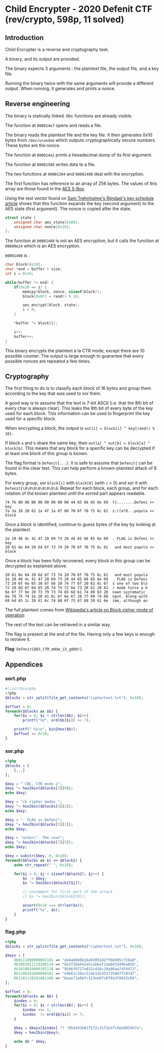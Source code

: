 # Child Encrypter - 2020 Defenit CTF (rev/crypto, 598p, 11 solved)
## Introduction

Child Encrypter is a reverse and cryptography task.

A binary, and its output are provided.

The binary expects 3 arguments : the plaintext file, the output file, and a key
file.

Running the binary twice with the same arguments will provide a different
output. When running, it generates and prints a nonce.

## Reverse engineering

The binary is statically linked. libc functions are already visible.

The function at `000014e7` opens and reads a file.

The binary reads the plaintext file and the key file. It then generates 0x10
bytes from `/dev/urandom` which outputs cryptographically secure numbers. These
bytes are the nonce.

The function at `000014a1` prints a hexadecimal dump of its first argument.

The function at `00001586` writes data to a file.

The two functions at `00001304` and `00001408` deal with the encryption.

The first function has reference to an array of 256 bytes. The values of this
array are those found in the [AES S-Box](https://en.wikipedia.org/wiki/AES_s-box#Forward_S-box).

Using the test vector found on [Sam Trehnholme's Rijndael's key schedule
article](http://www.samiam.org/key-schedule.html) shows that this function
expands the key (second argument) to the AES state (first argument). The nonce
is copied after the state.

```c
struct state {
	unsigned char aes_state[0xB0];
	unsigned char nonce[0x10];
};
```

The function at `00001408` is not an AES encryption, but it calls the function
at `00000e24` which is an AES encryption.

`00001408` is :
```c
char block[0x10];
char *end = buffer + size;
int i = 0x10;

while(buffer != end) {
	if(0x10 == i) {
		memcpy(block, nonce, sizeof(block));
		block[0x0F] = rand() % 10;

		aes_encrypt(block, state);
		i = 0;
	}

	*buffer ^= block[i];

	i++;
	buffer++;
}
```

This binary encrypts the plaintext à la CTR mode, except there are 10 possible
counter. The output is large enough to guarantee that every possible nonces are
repeated a few times.

## Cryptography

The first thing to do is to classify each block of 16 bytes and group them
according to the key that was used to xor them.

A good way is to assume that the text is 7-bit ASCII (i.e. that the 8th bit of
every char is always clear). This leaks the 8th bit of every byte of the key
used for each block. This information can be used to fingerprint the key used
for a specific block.

When encrypting a block, the output is `out[i] = block[i] ^ key[rand() % 10]`.

If block `a` and `b` share the same key, then `out[a] ^ out[b] = block[a] ^
block[b]`. This means that any block for a specific key can be decrypted if at
least one block of this group is known.

The flag format is `Defenit{...}`. It is safe to assume that `Defenit{` can be
found in the clear text. This can help perform a known-plaintext attack of 8
bytes.

For every group, xor `block[i]` with `block[0]` (with `i` > 0) and xor it with
`Defenit{\0\0\0\0\0\0\0\0`. Repeat for each block, each group, and for each
rotation of the known plaintext until the xorred part appears readable.

```
74 7b 00 00 00 00 00 00 00 00 44 65 66 65 6e 69  t{........Defeni << key
7a 3a 28 28 61 2a 4f 1a 07 00 70 6f 70 75 6c 61  z:((a*O...popula << block
```

Once a block is identified, continue to guess bytes of the key by looking at the
plaintext.

```
2e 20 46 4c 41 47 20 69 73 20 44 65 66 65 6e 69  . FLAG is Defeni << key
20 61 6e 64 20 6d 6f 73 74 20 70 6f 70 75 6c 61   and most popula << block
```

Once a block has been fully recovered, every block in this group can be
decrypted as explained above.

```
20 61 6e 64 20 6d 6f 73 74 20 70 6f 70 75 6c 61   and most popula
2e 20 46 4c 41 47 20 69 73 20 44 65 66 65 6e 69  . FLAG is Defeni
73 20 6f 6e 65 20 6f 66 20 74 77 6f 20 62 6c 6f  s one of two blo
72 20 6d 6f 64 65 20 74 75 72 6e 73 20 61 20 62  r mode turns a b
6e 6f 77 6e 20 73 79 73 74 65 6d 61 74 69 63 20  nown systematic
6e 70 75 74 2e 20 41 6c 6f 6e 67 20 77 69 74 68  nput. Along with
69 6d 65 2c 20 61 6c 74 68 6f 75 67 68 20 61 6e  ime, although an
```

The full plaintext comes from [Wikipedia's article on Block cipher mode of
operation](https://en.wikipedia.org/wiki/Block_cipher_mode_of_operation#Counter_(CTR))

The rest of the text can be retrieved in a similar way.

The flag is present at the end of the file. Having only a few keys is enough to
retrieve it.


**Flag**: `Defenit{AES_CTR_m0de_i5_g00d!}`

## Appendices

### sort.php

```php
#!/usr/bin/php
<?php
$blocks = str_split(file_get_contents("ciphertext.txt"), 0x10);

$offset = 0;
foreach($blocks as $b) {
	for($i = 0; $i < strlen($b); $i++)
		printf("%d", ord($b[$i]) >> 7);

	printf(" %s\n", bin2hex($b));
	$offset += 0x10;
}
```

### xor.php

```php
<?php
$blocks = [
	[...]
];

$key = " CBC, CTR mode i";
$key ^= hex2bin($blocks[3][0]);
echo $key;

$key = "ck cipher modes ";
$key ^= hex2bin($blocks[4][2]);
echo $key;

$key = ". FLAG is Defeni";
$key ^= hex2bin($blocks[5][1]);
echo $key;

$key = "unter\". The coun";
$key ^= hex2bin($blocks[7][5]);
echo $key;

$key = substr($key, 0, 0x10);
foreach($blocks as $i => $block2) {
	echo str_repeat(" ", 0x10);

	for($j = 0; $j < sizeof($block2); $j++) {
		$x  = $key;
		$x ^= hex2bin($block2[$j]);

		// uncomment for first part of the attack
		// $x ^= hex2bin($block2[0]);

		assert(0x10 === strlen($x));
		printf("%s", $x);
	}
}
```

### flag.php

```php
<?php
$blocks = str_split(file_get_contents("ciphertext.txt"), 0x10);

$keys = [
	0b0111000000001101 => "ab4a6669b16a9209182ff68d05c728a0",
	0b1001011110100110 => "8e2f26e642e5cabbaf1da843349ba65b",
	0b1010010000101110 => "9546f0717a832c426c29a66aa7dfd473",
	0b1100101000000101 => "e9b61c20ac52de1d245373586ff207d7",
	0b1101110101001100 => "8aae71a8bfc123eb07c07014f8923c69",
];

$offset = 0;
foreach($blocks as $b) {
	$index = 0;
	for($i = 0; $i < strlen($b); $i++) {
		$index <<= 1;
		$index  |= ord($b[$i]) >> 7;
	}

	$key = $keys[$index] ?? "054e93b81f572c31f2e3fc9ee995567e";
	$key = hex2bin($key);

	echo $b ^ $key;
}
```

